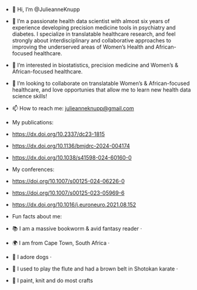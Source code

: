 - 👋 Hi, I’m @JulieanneKnupp
- 🌱 I’m a passionate health data scientist with almost six years of experience developing precision medicine tools in psychiatry and diabetes. I specialize in translatable healthcare research, and feel strongly about interdisciplinary and collaborative approaches to improving the underserved areas of Women’s Health and African-focused healthcare. 
- 👀 I’m interested in biostatistics, precision medicine and Women’s & African-focused healthcare. 
- 💞️ I’m looking to collaborate on translatable Women’s & African-focused healthcare, and love opportunies that allow me to learn new health data science skills!
- 📫 How to reach me: julieanneknupp@gmail.com

- My publications:
- https://dx.doi.org/10.2337/dc23-1815
- https://dx.doi.org/10.1136/bmjdrc-2024-004174
- https://dx.doi.org/10.1038/s41598-024-60160-0

- My conferences:
- https://doi.org/10.1007/s00125-024-06226-0
- https://doi.org/10.1007/s00125-023-05969-6
- https://dx.doi.org/10.1016/j.euroneuro.2021.08.152

- Fun facts about me:
- 📚 I am a massive bookworm & avid fantasy reader ·
- 🌍 I am from Cape Town, South Africa ·
- 🧸 I adore dogs ·
- 🎵 I used to play the flute and had a brown belt in Shotokan karate ·
- 🎨 I paint, knit and do most crafts

